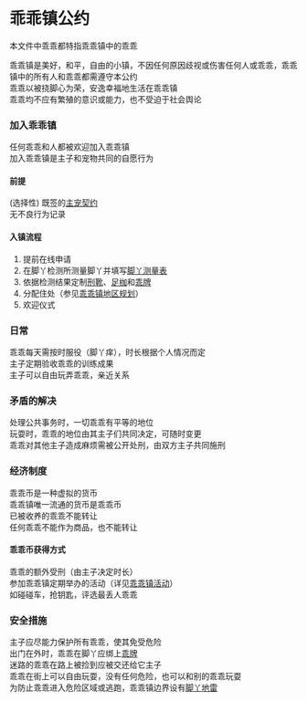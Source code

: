 # 乖乖镇公约
本文件中乖乖都特指乖乖镇中的乖乖

乖乖镇是美好，和平，自由的小镇，不因任何原因歧视或伤害任何人或乖乖，乖乖镇中的所有人和乖乖都需遵守本公约  
乖乖以被挠脚心为荣，安逸幸福地生活在乖乖镇  
乖乖均不应有繁殖的意识或能力，也不受迫于社会舆论  
### 加入乖乖镇
任何乖乖和人都被欢迎加入乖乖镇  
加入乖乖镇是主子和宠物共同的自愿行为
#### 前提
(选择性) 既签的[主宠契约](readme.md)  
无不良行为记录
#### 入镇流程
1. 提前在线申请  
2. 在脚丫检测所测量脚丫并填写[脚丫测量表](脚丫测量表.md)  
3. 依据检测结果定制[刑靴](刑靴.md)、[足枷](足枷.md)和[乖牌](乖牌.md)  
4. 分配住处（参见[乖乖镇地区规划](乖乖镇地区规划.md)）  
5. 欢迎仪式
### 日常
乖乖每天需按时服役（脚丫痒），时长根据个人情况而定  
主子定期验收乖乖的训练成果  
主子可以自由玩弄乖乖，亲近关系  
### 矛盾的解决
处理公共事务时，一切乖乖有平等的地位  
玩耍时，乖乖的地位由其主子们共同决定，可随时变更  
乖乖对其他主子造成麻烦需被公开处刑，由双方主子共同施刑  
### 经济制度  
乖乖币是一种虚拟的货币  
乖乖镇唯一流通的货币是乖乖币  
已被收养的乖乖不能转让  
任何乖乖不能作为商品，也不能转让  
#### 乖乖币获得方式  
乖乖的额外受刑（由主子决定时长）  
参加乖乖镇定期举办的活动（详见[乖乖镇活动](乖乖镇活动.md)）  
如碰碰车，抢钥匙，评选最丢人乖乖  
### 安全措施  
主子应尽能力保护所有乖乖，使其免受危险  
出门在外时，乖乖在脚丫应绑上[乖牌](乖牌.md)   
迷路的乖乖在路上被捡到应被交还给它主子  
乖乖在街上可以自由玩耍，没有任何危险，也可以和别的乖乖玩耍  
为防止乖乖进入危险区域或逃跑，乖乖镇边界设有[脚丫地雷](脚丫地雷.md)  
